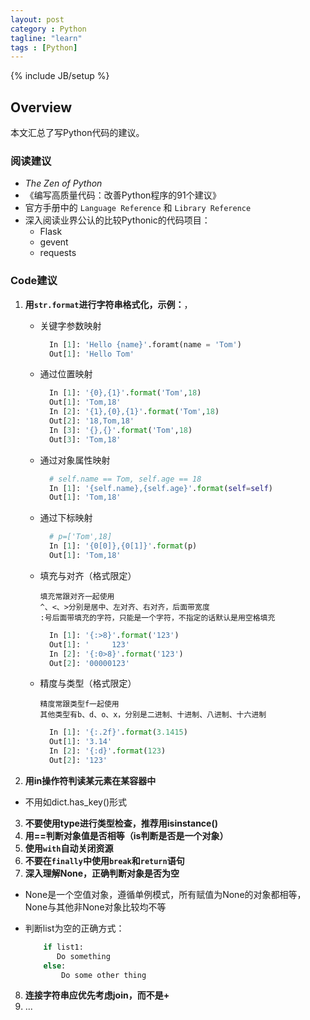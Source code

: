 ```yaml
---
layout: post
category : Python
tagline: "learn"
tags : [Python]
---
```

{% include JB/setup %}

## Overview
本文汇总了写Python代码的建议。

### 阅读建议
- *The Zen of Python*
- 《编写高质量代码：改善Python程序的91个建议》
- 官方手册中的 `Language Reference` 和 `Library Reference`
- 深入阅读业界公认的比较Pythonic的代码项目：
  - Flask
  - gevent
  - requests

### Code建议
1. **用`str.format`进行字符串格式化，示例：**， 
	- 关键字参数映射
  
	  ```python
	    In [1]: 'Hello {name}'.foramt(name = 'Tom')
	    Out[1]: 'Hello Tom'
	  ```
	- 通过位置映射

	  ```python
		In [1]: '{0},{1}'.format('Tom',18)  
		Out[1]: 'Tom,18'  
		In [2]: '{1},{0},{1}'.format('Tom',18)  
		Out[2]: '18,Tom,18'
		In [3]: '{},{}'.format('Tom',18)  
		Out[3]: 'Tom,18'  
	  ```
	- 通过对象属性映射
	
	  ```python
		# self.name == Tom, self.age == 18  
		In [1]: '{self.name},{self.age}'.format(self=self) 
	  	Out[1]: 'Tom,18'
	  ```
	- 通过下标映射

	  ```python
		# p=['Tom',18]  
		In [1]: '{0[0]},{0[1]}'.format(p)
		Out[1]: 'Tom,18'
	  ```
	- 填充与对齐（格式限定）
		
		``` 
		填充常跟对齐一起使用  
		^、<、>分别是居中、左对齐、右对齐，后面带宽度
		:号后面带填充的字符，只能是一个字符，不指定的话默认是用空格填充
		```
		
	  ```python
		In [1]: '{:>8}'.format('123')
		Out[1]: '     123'
		In [2]: '{:0>8}'.format('123')
		Out[2]: '00000123'
	  ```
	- 精度与类型（格式限定）
		
		```
		精度常跟类型f一起使用  
		其他类型有b、d、o、x，分别是二进制、十进制、八进制、十六进制
		```
		
	  ```python
		In [1]: '{:.2f}'.format(3.1415)
		Out[1]: '3.14'
		In [2]: '{:d}'.format(123)
		Out[2]: '123'
	  ```

2. **用in操作符判读某元素在某容器中**
  - 不用如dict.has_key()形式
3. **不要使用type进行类型检查，推荐用isinstance()**
4. **用==判断对象值是否相等（is判断是否是一个对象）**
5. **使用`with`自动关闭资源**
6. **不要在`finally`中使用`break`和`return`语句**
7. **深入理解None，正确判断对象是否为空**
  - None是一个空值对象，遵循单例模式，所有赋值为None的对象都相等，None与其他非None对象比较均不等
  - 判断list为空的正确方式：  
   
	```python     
		if list1:  
		   Do something  
		else:  
		    Do some other thing  
	```
8. **连接字符串应优先考虑join，而不是+**
9. ...
